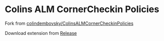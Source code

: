 # Colins ALM CornerCheckin Policies

Fork from [colindembovsky/ColinsALMCornerCheckinPolicies](https://github.com/colindembovsky/ColinsALMCornerCheckinPolicies)

Download extension from [Release](https://github.com/jxnkwlp/ColinsALMCornerCheckinPolicies/releases)

